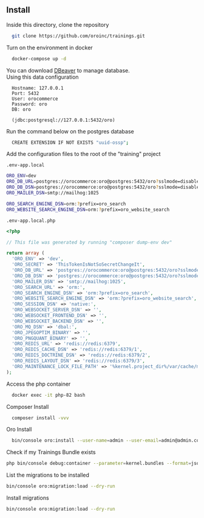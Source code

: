 
## Install

Inside this directory, clone the repository

```bash
  git clone https://github.com/oroinc/trainings.git
```

Turn on the environment in docker

```bash
  docker-compose up -d
```

You can download <a href="doc:introduction" target="https://dbeaver.io/download/">DBeaver</a> to manage database.<br>
Using this data configuration
```
  Hostname: 127.0.0.1
  Port: 5432
  User: orocommerce
  Password: oro
  DB: oro
  
  (jdbc:postgresql://127.0.0.1:5432/oro)  
```

Run the command below on the postgres database

```bash
  CREATE EXTENSION IF NOT EXISTS "uuid-ossp";
```

Add the configuration files to the root of the "training" project

`.env-app.local`
```bash
ORO_ENV=dev
ORO_DB_URL=postgres://orocommerce:oro@postgres:5432/oro?sslmode=disable&charset=utf8&serverVersion=13.7
ORO_DB_DSN=postgres://orocommerce:oro@postgres:5432/oro?sslmode=disable&charset=utf8&serverVersion=13.7
ORO_MAILER_DSN=smtp://mailhog:1025

ORO_SEARCH_ENGINE_DSN=orm:?prefix=oro_search
ORO_WEBSITE_SEARCH_ENGINE_DSN=orm:?prefix=oro_website_search

```

`.env-app.local.php`
```php
<?php

// This file was generated by running "composer dump-env dev"

return array (
  'ORO_ENV' => 'dev',
  'ORO_SECRET' => 'ThisTokenIsNotSoSecretChangeIt',
  'ORO_DB_URL' => 'postgres://orocommerce:oro@postgres:5432/oro?sslmode=disable&charset=utf8&serverVersion=13.7',
  'ORO_DB_DSN' => 'postgres://orocommerce:oro@postgres:5432/oro?sslmode=disable&charset=utf8&serverVersion=13.7',
  'ORO_MAILER_DSN' => 'smtp://mailhog:1025',
  'ORO_SEARCH_URL' => 'orm:',
  'ORO_SEARCH_ENGINE_DSN' => 'orm:?prefix=oro_search',
  'ORO_WEBSITE_SEARCH_ENGINE_DSN' => 'orm:?prefix=oro_website_search',
  'ORO_SESSION_DSN' => 'native:',
  'ORO_WEBSOCKET_SERVER_DSN' => '',
  'ORO_WEBSOCKET_FRONTEND_DSN' => '',
  'ORO_WEBSOCKET_BACKEND_DSN' => '',
  'ORO_MQ_DSN' => 'dbal:',
  'ORO_JPEGOPTIM_BINARY' => '',
  'ORO_PNGQUANT_BINARY' => '',
  'ORO_REDIS_URL' => 'redis://redis:6379',
  'ORO_REDIS_CACHE_DSN' => 'redis://redis:6379/1',
  'ORO_REDIS_DOCTRINE_DSN' => 'redis://redis:6379/2',
  'ORO_REDIS_LAYOUT_DSN' => 'redis://redis:6379/3',
  'ORO_MAINTENANCE_LOCK_FILE_PATH' => '%kernel.project_dir%/var/cache/maintenance_lock',
);

```

Access the php container

```bash
  docker exec -it php-82 bash
```

Composer Install

```bash
  composer install -vvv
```

Oro Install

```bash
  bin/console oro:install --user-name=admin --user-email=admin@admin.com --application-url=http://127.0.0.1 --user-firstname=John  --user-lastname=Due --user-password=admin --organization-name=Oro --env=dev --sample-data=y --timeout=0
```

Check if my Trainings Bundle exists

```bash
php bin/console debug:container --parameter=kernel.bundles --format=json | grep Trainings
```

List the migrations to be installed

```bash
bin/console oro:migration:load --dry-run
```

Install migrations

```bash
bin/console oro:migration:load --dry-run
```
